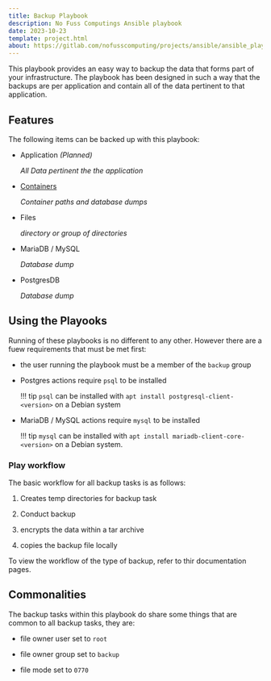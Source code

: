 ```yaml
---
title: Backup Playbook
description: No Fuss Computings Ansible playbook
date: 2023-10-23
template: project.html
about: https://gitlab.com/nofusscomputing/projects/ansible/ansible_playbooks
---
```


This playbook provides an easy way to backup the data that forms part of your infrastructure. The playbook has been designed in such a way that the backups are per application and contain all of the data pertinent to that application.


## Features

The following items can be backed up with this playbook:

- Application _(Planned)_

    _All Data pertinent the the application_

- [Containers](application.md)

    _Container paths and database dumps_

- Files

    _directory or group of directories_

- MariaDB / MySQL

    _Database dump_

- PostgresDB

    _Database dump_


## Using the Playooks

Running of these playbooks is no different to any other. However there are a fuew requirements that must be met first:

- the user running the playbook must be a member of the `backup` group

- Postgres actions require `psql` to be installed

    !!! tip
        `psql` can be installed with `apt install postgresql-client-<version>` on a Debian system

- MariaDB / MySQL actions require `mysql` to be installed

    !!! tip
        `mysql` can be installed with `apt install mariadb-client-core-<version>` on a Debian system.

### Play workflow

The basic workflow for all backup tasks is as follows:

1. Creates temp directories for backup task

1. Conduct backup

1. encrypts the data within a tar archive

1. copies the backup file locally

To view the workflow of the type of backup, refer to thir documentation pages.


## Commonalities

The backup tasks within this playbook do share some things that are common to all backup tasks, they are:

- file owner user set to `root`

- file owner group set to `backup`

- file mode set to `0770`